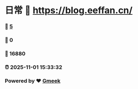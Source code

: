 # 日常 :link: https://blog.eeffan.cn/ 
### :page_facing_up: [5](https://blog.eeffan.cn//tag.html) 
### :speech_balloon: 0 
### :hibiscus: 16880 
### :alarm_clock: 2025-11-01 15:33:32 
### Powered by :heart: [Gmeek](https://github.com/Meekdai/Gmeek)
